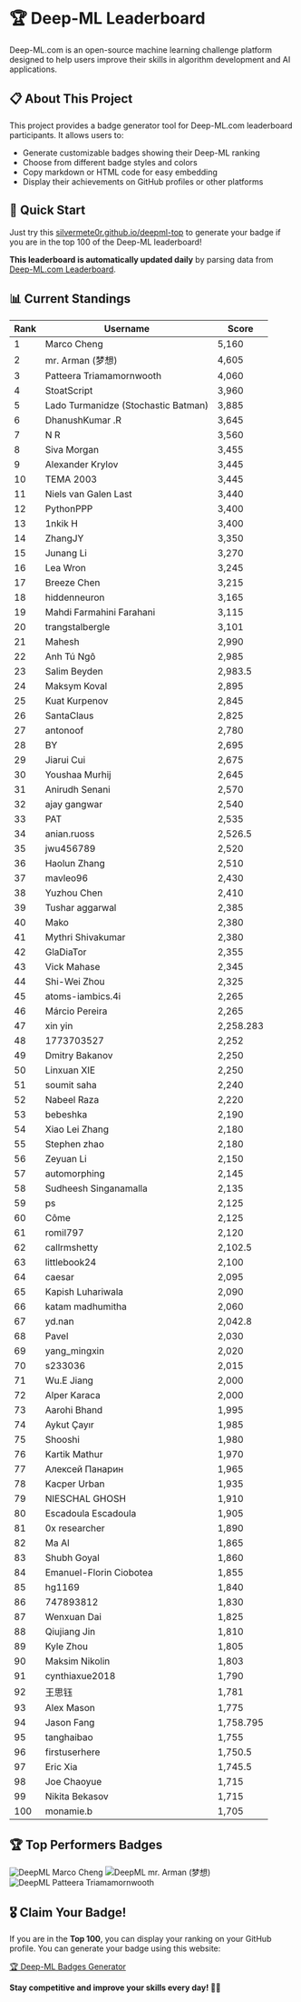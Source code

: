 # 🏆 Deep-ML Leaderboard

Deep-ML.com is an open-source machine learning challenge platform designed to help users improve their skills in algorithm development and AI applications.  

## 📋 About This Project

This project provides a badge generator tool for Deep-ML.com leaderboard participants. It allows users to:
- Generate customizable badges showing their Deep-ML ranking
- Choose from different badge styles and colors
- Copy markdown or HTML code for easy embedding
- Display their achievements on GitHub profiles or other platforms

## 🚀 Quick Start

Just try this [silvermete0r.github.io/deepml-top](https://silvermete0r.github.io/deepml-top) to generate your badge if you are in the top 100 of the Deep-ML leaderboard!

**This leaderboard is automatically updated daily** by parsing data from [Deep-ML.com Leaderboard](https://www.deep-ml.com/leaderboard).  

## 📊 Current Standings  

<!-- LEADERBOARD_START -->
| Rank | Username | Score |
|------|---------|-------|
| 1 | Marco Cheng | 5,160 |
| 2 | mr. Arman (梦想) | 4,605 |
| 3 | Patteera Triamamornwooth | 4,060 |
| 4 | StoatScript | 3,960 |
| 5 | Lado Turmanidze (Stochastic Batman) | 3,885 |
| 6 | DhanushKumar .R | 3,645 |
| 7 | N R | 3,560 |
| 8 | Siva Morgan | 3,455 |
| 9 | Alexander Krylov | 3,445 |
| 10 | ТЕМА 2003 | 3,445 |
| 11 | Niels van Galen Last | 3,440 |
| 12 | PythonPPP | 3,400 |
| 13 | 1nkik H | 3,400 |
| 14 | ZhangJY | 3,350 |
| 15 | Junang Li | 3,270 |
| 16 | Lea Wron | 3,245 |
| 17 | Breeze Chen | 3,215 |
| 18 | hiddenneuron | 3,165 |
| 19 | Mahdi Farmahini Farahani | 3,115 |
| 20 | trangstalbergle | 3,101 |
| 21 | Mahesh | 2,990 |
| 22 | Anh Tú Ngô | 2,985 |
| 23 | Salim Beyden | 2,983.5 |
| 24 | Maksym Koval | 2,895 |
| 25 | Kuat Kurpenov | 2,845 |
| 26 | SantaClaus | 2,825 |
| 27 | antonoof | 2,780 |
| 28 | BY | 2,695 |
| 29 | Jiarui Cui | 2,675 |
| 30 | Youshaa Murhij | 2,645 |
| 31 | Anirudh Senani | 2,570 |
| 32 | ajay gangwar | 2,540 |
| 33 | PAT | 2,535 |
| 34 | anian.ruoss | 2,526.5 |
| 35 | jwu456789 | 2,520 |
| 36 | Haolun Zhang | 2,510 |
| 37 | mavleo96 | 2,430 |
| 38 | Yuzhou Chen | 2,410 |
| 39 | Tushar aggarwal | 2,385 |
| 40 | Mako | 2,380 |
| 41 | Mythri Shivakumar | 2,380 |
| 42 | GlaDiaTor | 2,355 |
| 43 | Vick Mahase | 2,345 |
| 44 | Shi-Wei Zhou | 2,325 |
| 45 | atoms-iambics.4i | 2,265 |
| 46 | Márcio Pereira | 2,265 |
| 47 | xin yin | 2,258.283 |
| 48 | 1773703527 | 2,252 |
| 49 | Dmitry Bakanov | 2,250 |
| 50 | Linxuan XIE | 2,250 |
| 51 | soumit saha | 2,240 |
| 52 | Nabeel Raza | 2,220 |
| 53 | bebeshka | 2,190 |
| 54 | Xiao Lei Zhang | 2,180 |
| 55 | Stephen zhao | 2,180 |
| 56 | Zeyuan Li | 2,150 |
| 57 | automorphing | 2,145 |
| 58 | Sudheesh Singanamalla | 2,135 |
| 59 | ps | 2,125 |
| 60 | Côme | 2,125 |
| 61 | romil797 | 2,120 |
| 62 | callrmshetty | 2,102.5 |
| 63 | littlebook24 | 2,100 |
| 64 | caesar | 2,095 |
| 65 | Kapish Luhariwala | 2,090 |
| 66 | katam madhumitha | 2,060 |
| 67 | yd.nan | 2,042.8 |
| 68 | Pavel | 2,030 |
| 69 | yang_mingxin | 2,020 |
| 70 | s233036 | 2,015 |
| 71 | Wu.E Jiang | 2,000 |
| 72 | Alper Karaca | 2,000 |
| 73 | Aarohi Bhand | 1,995 |
| 74 | Aykut Çayır | 1,985 |
| 75 | Shooshi | 1,980 |
| 76 | Kartik Mathur | 1,970 |
| 77 | Алексей Панарин | 1,965 |
| 78 | Kacper Urban | 1,935 |
| 79 | NIESCHAL GHOSH | 1,910 |
| 80 | Escadoula Escadoula | 1,905 |
| 81 | 0x researcher | 1,890 |
| 82 | Ma Al | 1,865 |
| 83 | Shubh Goyal | 1,860 |
| 84 | Emanuel-Florin Ciobotea | 1,855 |
| 85 | hg1169 | 1,840 |
| 86 | 747893812 | 1,830 |
| 87 | Wenxuan Dai | 1,825 |
| 88 | Qiujiang Jin | 1,810 |
| 89 | Kyle Zhou | 1,805 |
| 90 | Maksim Nikolin | 1,803 |
| 91 | cynthiaxue2018 | 1,790 |
| 92 | 王思钰 | 1,781 |
| 93 | Alex Mason | 1,775 |
| 94 | Jason Fang | 1,758.795 |
| 95 | tanghaibao | 1,755 |
| 96 | firstuserhere | 1,750.5 |
| 97 | Eric Xia | 1,745.5 |
| 98 | Joe Chaoyue | 1,715 |
| 99 | Nikita Bekasov | 1,715 |
| 100 | monamie.b | 1,705 |
<!-- LEADERBOARD_END -->

## 🏆 Top Performers Badges

<!-- BADGES_START -->
![DeepML Marco Cheng](https://img.shields.io/badge/dynamic/json?url=https%3A%2F%2Fraw.githubusercontent.com%2Fsilvermete0r%2Fdeepml-top%2Fmain%2Fbadges.json&query=%24.4091c1a21900bd2c7d3f4e343acddda1.label&prefix=Rank%20&style=for-the-badge&label=%F0%9F%9A%80%20DeepML&color=blue&link=https%3A%2F%2Fwww.deep-ml.com%2Fleaderboard)
![DeepML mr. Arman (梦想)](https://img.shields.io/badge/dynamic/json?url=https%3A%2F%2Fraw.githubusercontent.com%2Fsilvermete0r%2Fdeepml-top%2Fmain%2Fbadges.json&query=%24.1247b1b5b9cd95e98d7ff7438207406f.label&prefix=Rank%20&style=for-the-badge&label=%F0%9F%9A%80%20DeepML&color=blue&link=https%3A%2F%2Fwww.deep-ml.com%2Fleaderboard)
![DeepML Patteera Triamamornwooth](https://img.shields.io/badge/dynamic/json?url=https%3A%2F%2Fraw.githubusercontent.com%2Fsilvermete0r%2Fdeepml-top%2Fmain%2Fbadges.json&query=%24.0eeb1bc570f4ebaca4c3c1d5794e9de9.label&prefix=Rank%20&style=for-the-badge&label=%F0%9F%9A%80%20DeepML&color=blue&link=https%3A%2F%2Fwww.deep-ml.com%2Fleaderboard)
<!-- BADGES_END -->

## 🎖 Claim Your Badge!  

If you are in the **Top 100**, you can display your ranking on your GitHub profile. You can generate your badge using this website:

[🏆 Deep-ML Badges Generator](https://silvermete0r.github.io/deepml-top/)

**Stay competitive and improve your skills every day! 🚀🔥**